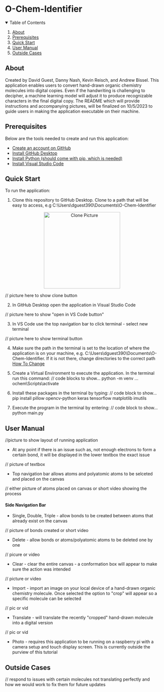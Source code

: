 # O-Chem-Identifier

<details open="open">
  <summary>Table of Contents</summary>
  <ol>
    <li><a href="#about">About</a></li>
    <li><a href="#prerequisites">Prerequisites</a></li>
    <li><a href="#quick-start">Quick Start</a></li>
    <li><a href="#user-manual">User Manual</a></li>
    <li><a href="#outside-cases">Outside Cases</a></li>
  </ol>
</details>
 

## About

Created by David Guest, Danny Nash, Kevin Reisch, and Andrew Bissel. This application enables users to convert hand-drawn organic chemistry molecules into digital copies. Even if the handwriting is challenging to decipher, a machine learning model will adjust it to produce recognizable characters in the final digital copy. The README which will provide instructions and accompanying pictures, will be finalized on 10/5/2023 to guide users in making the application executable on their machine.

## Prerequisites

Below are the tools needed to create and run this application:

- [Create an account on GitHub](https://github.com/join)
- [Install GitHub Desktop](https://desktop.github.com/)
- [Install Python (should come with pip, which is needed)](https://www.python.org/downloads/)
- [Install Visual Studio Code](https://code.visualstudio.com/download)

## Quick Start

To run the application:

1. Clone this repository to GitHub Desktop. Clone to a path that will be easy to access, e.g C:\Users\dguest390\Documents\O-Chem-Identifier

<p align="center">
  <img width="250" src="clone_pic.png" alt="Clone Picture">

// picture here to show clone button

2. In GitHub Desktop open the application in Visual Studio Code

// picture here to show "open in VS Code button"

3. In VS Code use the top navigation bar to click terminal - select new terminal

// picture here to show terminal button

4. Make sure the path in the terminal is set to the location of where the application is on your machine, e.g. C:\Users\dguest390\Documents\O-Chem-Identifier. If it is not there, change directories to the correct path [How To Change](https://www.howtogeek.com/659411/how-to-change-directories-in-command-prompt-on-windows-10/)

5. Create a Virtual Environment to execute the application. In the terminal run this command:
   // code blocks to show... python -m venv <ochem>... ochem\Scripts\activate

6. Install these packages in the terminal by typing:
   // code block to show... pip install pillow opencv-python keras tensorflow matplotlib imutils

7. Execute the program in the terminal by entering:
   // code block to show... python main.py

## User Manual

//picture to show layout of running application

- At any point if there is an issue such as, not enough electrons to form a certain bond, it will be displayed in the lower textbox the exact issue

// picture of textbox

- Top navigation bar allows atoms and polyatomic atoms to be selceted and placed on the canvas

// either picture of atoms placed on canvas or short video showing the process

#### Side Navigation Bar

- Single, Double, Triple - allow bonds to be created between atoms that already exist on the canvas

// picture of bonds created or short video

- Delete - allow bonds or atoms/polyatomic atoms to be deleted one by one

// picure or video

- Clear - clear the entire canvas - a conformation box will appear to make sure the action was intended

// picture or video

- Import - import an image on your local device of a hand-drawn organic chemistry molecule. Once selected the option to "crop" will appear so a specific molecule can be selected

// pic or vid

- Translate - will translate the recently "cropped" hand-drawn molecule into a digital version

// pic or vid

- Photo - requires this application to be running on a raspberry pi with a camera setup and touch display screen. This is currently outside the purview of this tutorial

## Outside Cases

// respond to issues with certain molecules not translating perfectly and how we would work to fix them for future updates
